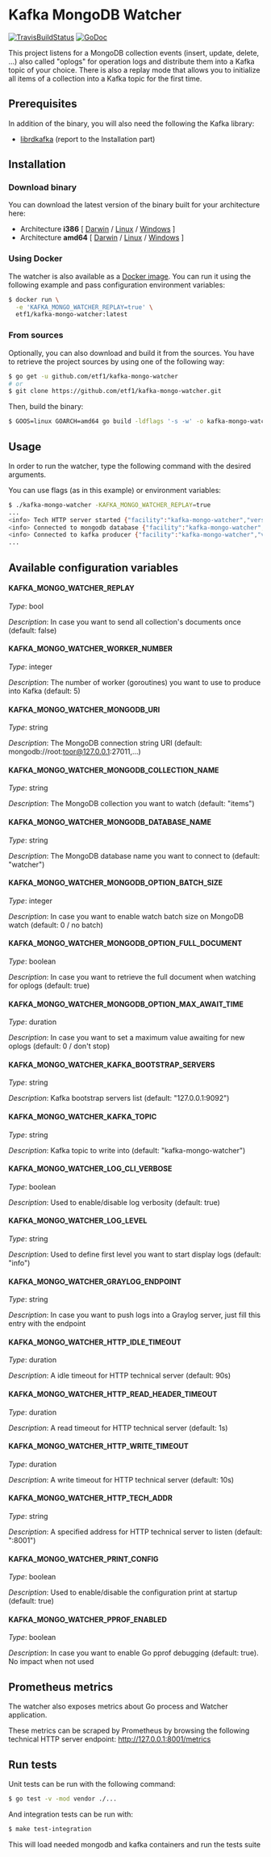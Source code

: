 # Kafka MongoDB Watcher

[![TravisBuildStatus](https://api.travis-ci.org/etf1/kafka-mongo-watcher.svg?branch=master)](https://travis-ci.org/etf1/kafka-mongo-watcher)
[![GoDoc](https://godoc.org/github.com/etf1/kafka-mongo-watcher?status.png)](https://godoc.org/github.com/etf1/kafka-mongo-watcher)

This project listens for a MongoDB collection events (insert, update, delete, ...) also called "oplogs" for operation logs and distribute them into a Kafka topic of your choice.
There is also a replay mode that allows you to initialize all items of a collection into a Kafka topic for the first time.

## Prerequisites

In addition of the binary, you will also need the following the Kafka library:

* [librdkafka](https://github.com/edenhill/librdkafka) (report to the Installation part)

## Installation

### Download binary

You can download the latest version of the binary built for your architecture here:

* Architecture **i386** [
    [Darwin](https://github.com/etf1/kafka-mongo-watcher/releases/latest/download/kafka-mongo-watcher-darwin-386) /
    [Linux](https://github.com/etf1/kafka-mongo-watcher/releases/latest/download/kafka-mongo-watcher-linux-386) /
    [Windows](https://github.com/etf1/kafka-mongo-watcher/releases/latest/download/kafka-mongo-watcher-windows-386.exe)
]
* Architecture **amd64** [
    [Darwin](https://github.com/etf1/kafka-mongo-watcher/releases/latest/download/kafka-mongo-watcher-darwin-amd64) /
    [Linux](https://github.com/etf1/kafka-mongo-watcher/releases/latest/download/kafka-mongo-watcher-linux-amd64) /
    [Windows](https://github.com/etf1/kafka-mongo-watcher/releases/latest/download/kafka-mongo-watcher-windows-amd64.exe)
]

### Using Docker

The watcher is also available as a [Docker image](https://hub.docker.com/r/etf1/kafka-mongo-watcher).
You can run it using the following example and pass configuration environment variables:

```bash
$ docker run \
  -e 'KAFKA_MONGO_WATCHER_REPLAY=true' \
  etf1/kafka-mongo-watcher:latest
```

### From sources

Optionally, you can also download and build it from the sources. You have to retrieve the project sources by using one of the following way:

```bash
$ go get -u github.com/etf1/kafka-mongo-watcher
# or
$ git clone https://github.com/etf1/kafka-mongo-watcher.git
```

Then, build the binary:
```bash
$ GOOS=linux GOARCH=amd64 go build -ldflags '-s -w' -o kafka-mongo-watcher ./cmd/watcher/
```

## Usage

In order to run the watcher, type the following command with the desired arguments.

You can use flags (as in this example) or environment variables:

```bash
$ ./kafka-mongo-watcher -KAFKA_MONGO_WATCHER_REPLAY=true
...
<info> Tech HTTP server started {"facility":"kafka-mongo-watcher","version":"wip","addr":":8001","file":"/usr/local/Cellar/go/1.14/libexec/src/runtime/asm_amd64.s","line":1373}
<info> Connected to mongodb database {"facility":"kafka-mongo-watcher","version":"wip","uri":"mongodb://root:toor@127.0.0.1:27011,127.0.0.1:27012,127.0.0.1:27013/watcher?replicaSet=replicaset\u0026authSource=admin"}
<info> Connected to kafka producer {"facility":"kafka-mongo-watcher","version":"wip","bootstrao-servers":"127.0.0.1:9092"}
...
```

## Available configuration variables

#### KAFKA_MONGO_WATCHER_REPLAY
*Type*: bool

*Description*: In case you want to send all collection's documents once (default: false)

#### KAFKA_MONGO_WATCHER_WORKER_NUMBER
*Type*: integer

*Description*: The number of worker (goroutines) you want to use to produce into Kafka (default: 5)

#### KAFKA_MONGO_WATCHER_MONGODB_URI
*Type*: string

*Description*: The MongoDB connection string URI (default: mongodb://root:toor@127.0.0.1:27011,...)

#### KAFKA_MONGO_WATCHER_MONGODB_COLLECTION_NAME
*Type*: string

*Description*: The MongoDB collection you want to watch (default: "items")

#### KAFKA_MONGO_WATCHER_MONGODB_DATABASE_NAME
*Type*: string

*Description*: The MongoDB database name you want to connect to (default: "watcher") 

#### KAFKA_MONGO_WATCHER_MONGODB_OPTION_BATCH_SIZE
*Type*: integer

*Description*: In case you want to enable watch batch size on MongoDB watch (default: 0 / no batch)

#### KAFKA_MONGO_WATCHER_MONGODB_OPTION_FULL_DOCUMENT
*Type*: boolean

*Description*: In case you want to retrieve the full document when watching for oplogs (default: true)

#### KAFKA_MONGO_WATCHER_MONGODB_OPTION_MAX_AWAIT_TIME
*Type*: duration

*Description*: In case you want to set a maximum value awaiting for new oplogs (default: 0 / don't stop)

#### KAFKA_MONGO_WATCHER_KAFKA_BOOTSTRAP_SERVERS
*Type*: string

*Description*: Kafka bootstrap servers list (default: "127.0.0.1:9092")

#### KAFKA_MONGO_WATCHER_KAFKA_TOPIC
*Type*: string

*Description*: Kafka topic to write into (default: "kafka-mongo-watcher")

#### KAFKA_MONGO_WATCHER_LOG_CLI_VERBOSE
*Type*: boolean

*Description*: Used to enable/disable log verbosity (default: true)

#### KAFKA_MONGO_WATCHER_LOG_LEVEL
*Type*: string

*Description*: Used to define first level you want to start display logs (default: "info")

#### KAFKA_MONGO_WATCHER_GRAYLOG_ENDPOINT
*Type*: string

*Description*: In case you want to push logs into a Graylog server, just fill this entry with the endpoint

#### KAFKA_MONGO_WATCHER_HTTP_IDLE_TIMEOUT
*Type*: duration

*Description*: A idle timeout for HTTP technical server (default: 90s)

#### KAFKA_MONGO_WATCHER_HTTP_READ_HEADER_TIMEOUT
*Type*: duration

*Description*: A read timeout for HTTP technical server (default: 1s) 

#### KAFKA_MONGO_WATCHER_HTTP_WRITE_TIMEOUT
*Type*: duration

*Description*: A write timeout for HTTP technical server (default: 10s)

#### KAFKA_MONGO_WATCHER_HTTP_TECH_ADDR
*Type*: string

*Description*: A specified address for HTTP technical server to listen (default: ":8001")

#### KAFKA_MONGO_WATCHER_PRINT_CONFIG
*Type*: boolean

*Description*: Used to enable/disable the configuration print at startup (default: true)

#### KAFKA_MONGO_WATCHER_PPROF_ENABLED
*Type*: boolean

*Description*: In case you want to enable Go pprof debugging (default: true). No impact when not used

## Prometheus metrics

The watcher also exposes metrics about Go process and Watcher application.

These metrics can be scraped by Prometheus by browsing the following technical HTTP server endpoint: http://127.0.0.1:8001/metrics

## Run tests

Unit tests can be run with the following command:

```bash
$ go test -v -mod vendor ./...
```

And integration tests can be run with:

```bash
$ make test-integration
```

This will load needed mongodb and kafka containers and run the tests suite